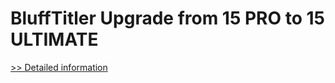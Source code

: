 # BluffTitler Upgrade from 15 PRO to 15 ULTIMATE
[>> Detailed information](https://secure.shareit.com/shareit/product.html?productid=300748984&affiliateid=200057808)